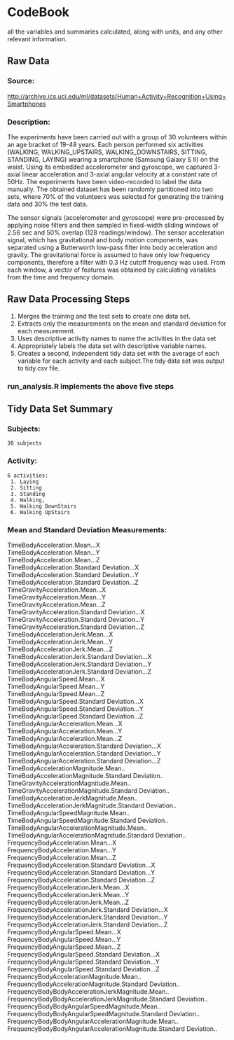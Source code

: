 # CodeBook
all the variables and summaries calculated, along with units, and any other relevant information.

## Raw Data 
### Source: 
http://archive.ics.uci.edu/ml/datasets/Human+Activity+Recognition+Using+Smartphones

### Description:
The experiments have been carried out with a group of 30 volunteers within an age bracket of 19-48 years. Each person performed six activities (WALKING, WALKING_UPSTAIRS, WALKING_DOWNSTAIRS, SITTING, STANDING, LAYING) wearing a smartphone (Samsung Galaxy S II) on the waist. Using its embedded accelerometer and gyroscope, we captured 3-axial linear acceleration and 3-axial angular velocity at a constant rate of 50Hz. The experiments have been video-recorded to label the data manually. The obtained dataset has been randomly partitioned into two sets, where 70% of the volunteers was selected for generating the training data and 30% the test data. 

The sensor signals (accelerometer and gyroscope) were pre-processed by applying noise filters and then sampled in fixed-width sliding windows of 2.56 sec and 50% overlap (128 readings/window). The sensor acceleration signal, which has gravitational and body motion components, was separated using a Butterworth low-pass filter into body acceleration and gravity. The gravitational force is assumed to have only low frequency components, therefore a filter with 0.3 Hz cutoff frequency was used. From each window, a vector of features was obtained by calculating variables from the time and frequency domain.


## Raw Data Processing Steps
1. Merges the training and the test sets to create one data set.
2. Extracts only the measurements on the mean and standard deviation for each measurement.
3. Uses descriptive activity names to name the activities in the data set
4. Appropriately labels the data set with descriptive variable names.
5. Creates a second, independent tidy data set with the average of each variable for each activity and each subject.The tidy data set was output to tidy.csv file.
### run_analysis.R implements the above five steps


## Tidy Data Set Summary
### Subjects: 
    30 subjects
### Activity: 
    6 activities: 
     1. Laying
     2. Sitting
     3. Standing
     4. Walking, 
     5. Walking DownStairs
     6. Walking UpStairs
### Mean and Standard Deviation Measurements:
 TimeBodyAcceleration.Mean...X                                     
 TimeBodyAcceleration.Mean...Y                                    
 TimeBodyAcceleration.Mean...Z                                     
 TimeBodyAcceleration.Standard Deviation...X                       
 TimeBodyAcceleration.Standard Deviation...Y                       
 TimeBodyAcceleration.Standard Deviation...Z                       
 TimeGravityAcceleration.Mean...X                                  
 TimeGravityAcceleration.Mean...Y                                  
 TimeGravityAcceleration.Mean...Z                                  
 TimeGravityAcceleration.Standard Deviation...X                    
 TimeGravityAcceleration.Standard Deviation...Y                    
 TimeGravityAcceleration.Standard Deviation...Z                    
 TimeBodyAccelerationJerk.Mean...X                                 
 TimeBodyAccelerationJerk.Mean...Y                                 
 TimeBodyAccelerationJerk.Mean...Z                                 
 TimeBodyAccelerationJerk.Standard Deviation...X                   
 TimeBodyAccelerationJerk.Standard Deviation...Y                   
 TimeBodyAccelerationJerk.Standard Deviation...Z                   
 TimeBodyAngularSpeed.Mean...X                                     
 TimeBodyAngularSpeed.Mean...Y                                     
 TimeBodyAngularSpeed.Mean...Z                                     
 TimeBodyAngularSpeed.Standard Deviation...X                       
 TimeBodyAngularSpeed.Standard Deviation...Y                       
 TimeBodyAngularSpeed.Standard Deviation...Z                       
 TimeBodyAngularAcceleration.Mean...X                              
 TimeBodyAngularAcceleration.Mean...Y                             
 TimeBodyAngularAcceleration.Mean...Z                              
 TimeBodyAngularAcceleration.Standard Deviation...X                
 TimeBodyAngularAcceleration.Standard Deviation...Y                
 TimeBodyAngularAcceleration.Standard Deviation...Z                
 TimeBodyAccelerationMagnitude.Mean..                              
 TimeBodyAccelerationMagnitude.Standard Deviation..                
 TimeGravityAccelerationMagnitude.Mean..                           
 TimeGravityAccelerationMagnitude.Standard Deviation..             
 TimeBodyAccelerationJerkMagnitude.Mean..                          
 TimeBodyAccelerationJerkMagnitude.Standard Deviation..            
 TimeBodyAngularSpeedMagnitude.Mean..                              
 TimeBodyAngularSpeedMagnitude.Standard Deviation..                
 TimeBodyAngularAccelerationMagnitude.Mean..                       
 TimeBodyAngularAccelerationMagnitude.Standard Deviation..         
 FrequencyBodyAcceleration.Mean...X                                
 FrequencyBodyAcceleration.Mean...Y                                
 FrequencyBodyAcceleration.Mean...Z                                
 FrequencyBodyAcceleration.Standard Deviation...X                  
 FrequencyBodyAcceleration.Standard Deviation...Y                  
 FrequencyBodyAcceleration.Standard Deviation...Z                  
 FrequencyBodyAccelerationJerk.Mean...X                             
 FrequencyBodyAccelerationJerk.Mean...Y                             
 FrequencyBodyAccelerationJerk.Mean...Z                            
 FrequencyBodyAccelerationJerk.Standard Deviation...X              
 FrequencyBodyAccelerationJerk.Standard Deviation...Y              
 FrequencyBodyAccelerationJerk.Standard Deviation...Z              
 FrequencyBodyAngularSpeed.Mean...X                                
 FrequencyBodyAngularSpeed.Mean...Y                                
 FrequencyBodyAngularSpeed.Mean...Z                                
 FrequencyBodyAngularSpeed.Standard Deviation...X                  
 FrequencyBodyAngularSpeed.Standard Deviation...Y                  
 FrequencyBodyAngularSpeed.Standard Deviation...Z                  
 FrequencyBodyAccelerationMagnitude.Mean..                         
 FrequencyBodyAccelerationMagnitude.Standard Deviation..           
 FrequencyBodyBodyAccelerationJerkMagnitude.Mean..                 
 FrequencyBodyBodyAccelerationJerkMagnitude.Standard Deviation..   
 FrequencyBodyBodyAngularSpeedMagnitude.Mean..                     
 FrequencyBodyBodyAngularSpeedMagnitude.Standard Deviation..       
 FrequencyBodyBodyAngularAccelerationMagnitude.Mean..              
 FrequencyBodyBodyAngularAccelerationMagnitude.Standard Deviation..
 
